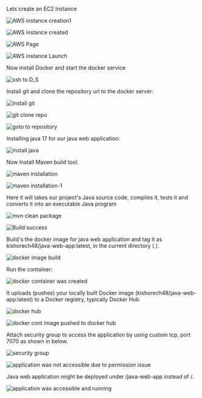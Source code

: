Lets create an EC2 Instance

![AWS instance creation1](https://github.com/user-attachments/assets/01f984e4-8ec6-41d8-8505-6315e76f6b12)

![AWS instance created](https://github.com/user-attachments/assets/29408be0-f2c8-42af-a07a-aec2627ab0e5)

![AWS Page](https://github.com/user-attachments/assets/56ea3679-71c9-4b11-98e7-a1e9952d51cb)

![AWS instance Launch](https://github.com/user-attachments/assets/f659abde-faca-4c4d-b479-60f435096070)

Now install Docker and start the docker service

![ssh to D_S](https://github.com/user-attachments/assets/b96c23a1-b266-4a87-aede-d5d6823b1681)

Install git and clone the repository url to the docker server:

![install git](https://github.com/user-attachments/assets/cb713412-0f09-4c8e-9253-ac7a3c3ae9f3)

![git clone repo](https://github.com/user-attachments/assets/25fb96d4-63b4-4dd2-a063-0881f0329b3c)

![goto to repository](https://github.com/user-attachments/assets/9c22f1a1-8b7c-4e37-9d1e-0678c952fa38)

Installing java 17 for our java web application:

![install java](https://github.com/user-attachments/assets/9b5d4c21-5ce1-4495-8d17-833394f25131)

Now Install Maven build tool.

![maven installation](https://github.com/user-attachments/assets/d0f60745-72e2-4fe0-a9d0-28bedcc20d3f)

![maven installation-1](https://github.com/user-attachments/assets/78d761ca-6333-434e-97ab-571f3bb8cfab)

Here it will takes our project's Java source code, compiles it, tests it and converts it into an executable Java program

![mvn clean package](https://github.com/user-attachments/assets/147517bf-9e5a-49c0-bf01-a6467558e3df)

![Build success](https://github.com/user-attachments/assets/ff537108-83d5-4684-a102-f988f4cb75b0)

Build's the docker image for java web application and tag it as kishorech48/java-web-app:latest, in the current directory (.).

![docker image build](https://github.com/user-attachments/assets/a6889da2-a805-4922-a1ec-386933accca0)

Run the container:

![docker container was created](https://github.com/user-attachments/assets/8fef57d0-3f8a-46e5-a3d0-4db8b23e9470)

It uploads (pushes) your locally built Docker image  (kishorech48/java-web-app:latest) to a Docker registry, typically Docker Hub

![docker hub](https://github.com/user-attachments/assets/d078441d-f687-42aa-854b-59bbb6cb05a3)

![docker cont image pushed to docker hub](https://github.com/user-attachments/assets/e97396d6-3ac4-4e5b-83b4-204a41a66ffc)

Attach security group to access the application by using custom tcp, port 7070 as shown in below.

![security group](https://github.com/user-attachments/assets/fa2fd168-6966-43f0-8004-7a85deeb3b27)

![application was not accessible due to permission issue](https://github.com/user-attachments/assets/50ecba35-e5aa-48f1-a26c-60bcc86ec1fd)

Java web application might be deployed under /java-web-app instead of /.

![application was accessible and running](https://github.com/user-attachments/assets/3a76715b-4f24-4067-87ba-ef09c43f09f2)
